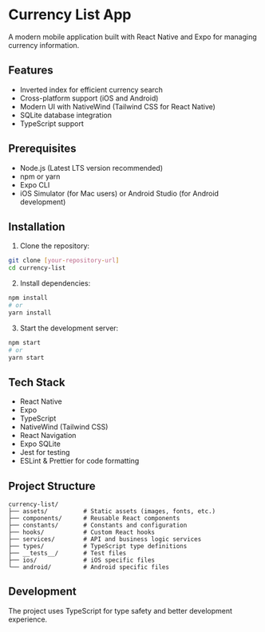 # Currency List App

A modern mobile application built with React Native and Expo for managing currency information.

## Features
- Inverted index for efficient currency search
- Cross-platform support (iOS and Android)
- Modern UI with NativeWind (Tailwind CSS for React Native)
- SQLite database integration
- TypeScript support

## Prerequisites
- Node.js (Latest LTS version recommended)
- npm or yarn
- Expo CLI
- iOS Simulator (for Mac users) or Android Studio (for Android development)

## Installation

1. Clone the repository:
```bash
git clone [your-repository-url]
cd currency-list
```

2. Install dependencies:
```bash
npm install
# or
yarn install
```

3. Start the development server:
```bash
npm start
# or
yarn start
```


## Tech Stack

- React Native
- Expo
- TypeScript
- NativeWind (Tailwind CSS)
- React Navigation
- Expo SQLite
- Jest for testing
- ESLint & Prettier for code formatting

## Project Structure

```
currency-list/
├── assets/          # Static assets (images, fonts, etc.)
├── components/      # Reusable React components
├── constants/       # Constants and configuration
├── hooks/           # Custom React hooks
├── services/        # API and business logic services
├── types/           # TypeScript type definitions
├── __tests__/       # Test files
├── ios/             # iOS specific files
└── android/         # Android specific files
```

## Development

The project uses TypeScript for type safety and better development experience.
